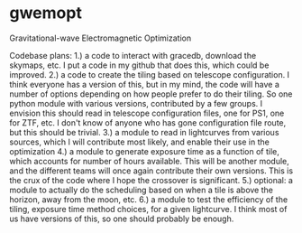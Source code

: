 # gwemopt
Gravitational-wave Electromagnetic Optimization

Codebase plans:
1.) a code to interact with gracedb, download the skymaps, etc. I put a code in my github that does this, which could be improved.
2.) a code to create the tiling based on telescope configuration. I think everyone has a version of this, but in my mind, the code will have a number of options depending on how people prefer to do their tiling. So one python module with various versions, contributed by a few groups. I envision this should read in telescope configuration files, one for PS1, one for ZTF, etc. I don't know of anyone who has gone configuration file route, but this should be trivial. 
3.) a module to read in lightcurves from various sources, which I will contribute most likely, and enable their use in the optimization
4.) a module to generate exposure time as a function of tile, which accounts for number of hours available. This will be another module, and the different teams will once again contribute their own versions. This is the crux of the code where I hope the crossover is significant.
5.) optional: a module to actually do the scheduling based on when a tile is above the horizon, away from the moon, etc.
6.) a module to test the efficiency of the tiling, exposure time method choices, for a given lightcurve. I think most of us have versions of this, so one should probably be enough.


